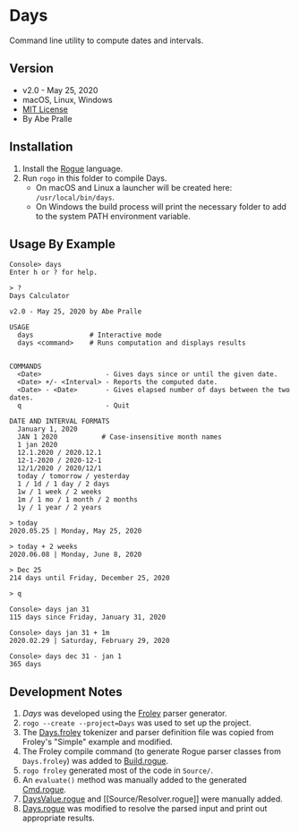 # Days
Command line utility to compute dates and intervals.

## Version
- v2.0 - May 25, 2020
- macOS, Linux, Windows
- [MIT License](LICENSE)
- By Abe Pralle

## Installation
1. Install the [Rogue](https://github.com/AbePralle/Rogue) language.
2. Run `rogo` in this folder to compile Days.
    - On macOS and Linux a launcher will be created here: `/usr/local/bin/days`.
    - On Windows the build process will print the necessary folder to add to the system PATH environment variable.

## Usage By Example

    Console> days
    Enter h or ? for help.

    > ?
    Days Calculator

    v2.0 - May 25, 2020 by Abe Pralle

    USAGE
      days              # Interactive mode
      days <command>    # Runs computation and displays results


    COMMANDS
      <Date>                - Gives days since or until the given date.
      <Date> +/- <Interval> - Reports the computed date.
      <Date> - <Date>       - Gives elapsed number of days between the two dates.
      q                     - Quit

    DATE AND INTERVAL FORMATS
      January 1, 2020
      JAN 1 2020           # Case-insensitive month names
      1 jan 2020
      12.1.2020 / 2020.12.1
      12-1-2020 / 2020-12-1
      12/1/2020 / 2020/12/1
      today / tomorrow / yesterday
      1 / 1d / 1 day / 2 days
      1w / 1 week / 2 weeks
      1m / 1 mo / 1 month / 2 months
      1y / 1 year / 2 years

    > today
    2020.05.25 | Monday, May 25, 2020

    > today + 2 weeks
    2020.06.08 | Monday, June 8, 2020

    > Dec 25
    214 days until Friday, December 25, 2020

    > q

    Console> days jan 31
    115 days since Friday, January 31, 2020

    Console> days jan 31 + 1m
    2020.02.29 | Saturday, February 29, 2020

    Console> days dec 31 - jan 1
    365 days

## Development Notes

1. *Days* was developed using the [Froley](https://github.com/AbePralle/Froley) parser generator.
2. `rogo --create --project=Days` was used to set up the project.
3. The [Days.froley](Source/Days.froley) tokenizer and parser definition file was copied from Froley's "Simple" example and modified.
4. The Froley compile command (to generate Rogue parser classes from `Days.froley`) was added to [Build.rogue](Build.rogue).
5. `rogo froley` generated most of the code in `Source/`.
6. An `evaluate()` method was manually added to the generated [Cmd.rogue](Source/Cmd.rogue).
7. [DaysValue.rogue](Source/DaysValue.rogue) and [[Source/Resolver.rogue]] were manually added.
8. [Days.rogue](Source/Days.rogue) was modified to resolve the parsed input and print out appropriate results.

